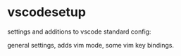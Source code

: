 # vscodesetup

settings and additions to vscode standard config:

general settings,
adds vim mode,
some vim key bindings.
